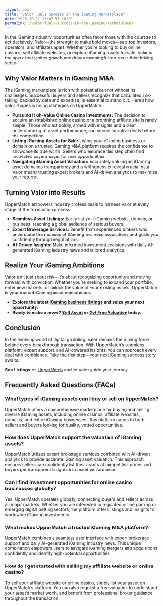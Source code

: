 ```yaml
---
layout: post
title: "Valor Fuels Success in the iGaming Marketplace"
date: 2025-10-21 13:07:53 +0200
permalink: /valor-fuels-success-in-the-igaming-marketplace/
---
```

In the iGaming industry, opportunities often favor those with the courage to act decisively. Valor—the strength to make bold moves—sets top investors, operators, and affiliates apart. Whether you’re looking to buy online casinos, sell affiliate websites, or explore iGaming assets for sale, valor is the spark that ignites growth and drives meaningful returns in this thriving sector.

## Why Valor Matters in iGaming M&A

The iGaming marketplace is rich with potential but not without its challenges. Successful buyers and sellers recognize that calculated risk-taking, backed by data and expertise, is essential to stand out. Here’s how valor shapes winning strategies on UpperMatch:

- **Pursuing High-Value Online Casino Investments:** The decision to acquire an established online casino or a promising affiliate site is rarely simple. Those who act boldly, armed with insights and a clear understanding of asset performance, can secure lucrative deals before the competition.
- **Listing iGaming Assets for Sale:** Listing your iGaming business or domain on a trusted iGaming M&A platform requires the confidence to showcase its true worth. Sellers who embrace this step often find motivated buyers eager for new opportunities.
- **Navigating iGaming Asset Valuation:** Accurately valuing an iGaming asset demands transparency and a willingness to reveal crucial data. Valor means trusting expert brokers and AI-driven analytics to maximize your returns.

## Turning Valor into Results

UpperMatch empowers industry professionals to harness valor at every stage of the transaction process:

- **Seamless Asset Listings:** Easily list your iGaming website, domain, or business, reaching a global audience of serious buyers.
- **Expert Brokerage Services:** Benefit from experienced brokers who understand the nuances of iGaming business acquisitions and guide you confidently through negotiations.
- **AI-Driven Insights:** Make informed investment decisions with daily AI-generated iGaming industry news and tailored analytics.

## Realize Your iGaming Ambitions

Valor isn’t just about risk—it’s about recognizing opportunity and moving forward with conviction. Whether you’re seeking to expand your portfolio, enter new markets, or unlock the value of your existing assets, UpperMatch is your trusted iGaming asset marketplace.

- **Explore the latest [iGaming business listings](https://www.uppermatch.com) and seize your next opportunity.**
- **Ready to make a move? [Sell Asset](https://www.uppermatch.com) or [Get Free Valuation](https://www.uppermatch.com) today.**

## Conclusion

In the evolving world of digital gambling, valor remains the driving force behind every breakthrough transaction. With UpperMatch’s seamless platform, expert support, and AI-powered insights, you can approach every deal with confidence. Take the first step—your next iGaming success story awaits.

**See Listings** on [UpperMatch](https://www.uppermatch.com) and let valor guide your journey.

## Frequently Asked Questions (FAQs)

### What types of iGaming assets can I buy or sell on UpperMatch?
UpperMatch offers a comprehensive marketplace for buying and selling diverse iGaming assets, including online casinos, affiliate websites, domains, and entire iGaming businesses. This platform caters to both sellers and buyers looking for quality, vetted opportunities.

### How does UpperMatch support the valuation of iGaming assets?
UpperMatch utilizes expert brokerage services combined with AI-driven analytics to provide accurate iGaming asset valuation. This approach ensures sellers can confidently list their assets at competitive prices and buyers get transparent insights into asset performance.

### Can I find investment opportunities for online casino businesses globally?
Yes. UpperMatch operates globally, connecting buyers and sellers across all major markets. Whether you are interested in regulated online gaming or emerging digital betting sectors, the platform offers listings and insights for worldwide iGaming investments.

### What makes UpperMatch a trusted iGaming M&A platform?
UpperMatch combines a seamless user interface with expert brokerage support and daily AI-generated iGaming industry news. This unique combination empowers users to navigate iGaming mergers and acquisitions confidently and identify high-potential opportunities.

### How do I get started with selling my affiliate website or online casino?
To sell your affiliate website or online casino, simply list your asset on UpperMatch’s platform. You can also request a free valuation to understand your asset’s market worth, and benefit from professional broker guidance throughout the transaction.

<script type="application/ld+json">
{
  "@context": "https://schema.org",
  "@type": "BlogPosting",
  "headline": "Valor Fuels Success in the iGaming Marketplace",
  "description": "Explore how valor drives success in the iGaming marketplace, empowering investors and operators to buy online casinos, sell affiliate websites, and navigate iGaming asset valuations with UpperMatch.",
  "author": {
    "@type": "Person",
    "name": "UpperMatch"
  },
  "publisher": {
    "@type": "Person",
    "name": "UpperMatch"
  },
  "url": "https://www.uppermatch.com/blog/valor-fuels-success-in-the-igaming-marketplace",
  "mainEntityOfPage": "https://www.uppermatch.com/blog/valor-fuels-success-in-the-igaming-marketplace",
  "datePublished": "2024-06-01",
  "dateModified": "2024-06-01",
  "inLanguage": "en",
  "keywords": "iGaming marketplace, buy online casinos, sell affiliate websites, iGaming assets for sale, online casino investments, iGaming M&A platform, affiliate site marketplace, SEO website sales, iGaming business listings, buy and sell iGaming assets",
  "articleSection": ["iGaming M&A", "Online Casino Brokerage", "iGaming Asset Valuation"],
  "image": "https://www.uppermatch.com/images/blog/valor-igaming-success.jpg"
}
</script>

<script type="application/ld+json">
{
  "@context": "https://schema.org",
  "@type": "FAQPage",
  "mainEntity": [
    {
      "@type": "Question",
      "name": "What types of iGaming assets can I buy or sell on UpperMatch?",
      "acceptedAnswer": {
        "@type": "Answer",
        "text": "UpperMatch offers a comprehensive marketplace for buying and selling diverse iGaming assets, including online casinos, affiliate websites, domains, and entire iGaming businesses. This platform caters to both sellers and buyers looking for quality, vetted opportunities."
      }
    },
    {
      "@type": "Question",
      "name": "How does UpperMatch support the valuation of iGaming assets?",
      "acceptedAnswer": {
        "@type": "Answer",
        "text": "UpperMatch utilizes expert brokerage services combined with AI-driven analytics to provide accurate iGaming asset valuation. This approach ensures sellers can confidently list their assets at competitive prices and buyers get transparent insights into asset performance."
      }
    },
    {
      "@type": "Question",
      "name": "Can I find investment opportunities for online casino businesses globally?",
      "acceptedAnswer": {
        "@type": "Answer",
        "text": "Yes. UpperMatch operates globally, connecting buyers and sellers across all major markets. Whether you are interested in regulated online gaming or emerging digital betting sectors, the platform offers listings and insights for worldwide iGaming investments."
      }
    },
    {
      "@type": "Question",
      "name": "What makes UpperMatch a trusted iGaming M&A platform?",
      "acceptedAnswer": {
        "@type": "Answer",
        "text": "UpperMatch combines a seamless user interface with expert brokerage support and daily AI-generated iGaming industry news. This unique combination empowers users to navigate iGaming mergers and acquisitions confidently and identify high-potential opportunities."
      }
    },
    {
      "@type": "Question",
      "name": "How do I get started with selling my affiliate website or online casino?",
      "acceptedAnswer": {
        "@type": "Answer",
        "text": "To sell your affiliate website or online casino, simply list your asset on UpperMatch’s platform. You can also request a free valuation to understand your asset’s market worth, and benefit from professional broker guidance throughout the transaction."
      }
    }
  ]
}
</script>